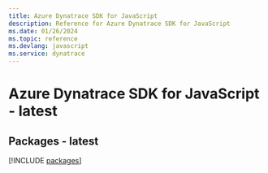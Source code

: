 ```yaml
---
title: Azure Dynatrace SDK for JavaScript
description: Reference for Azure Dynatrace SDK for JavaScript
ms.date: 01/26/2024
ms.topic: reference
ms.devlang: javascript
ms.service: dynatrace
---
```

# Azure Dynatrace SDK for JavaScript - latest
## Packages - latest
[!INCLUDE [packages](dynatrace-index.md)]